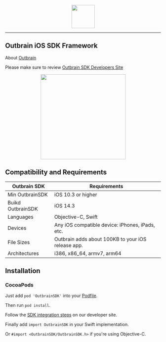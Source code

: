 <p align="center">
  <img height="75" src="assets/outbrain-logo.jpg" />
</p>

---

## Outbrain iOS SDK Framework

About [Outbrain](https://www.outbrain.com/) 

Please make sure to review [Outbrain SDK Developers Site](https://developer.outbrain.com/outbrain-sdk-v3-documentation-download-links/) 

<p align="center">
  <img width="275" src="assets/iphonex-smartfeed-demo-mock.jpg" />
</p>

## Compatibility and Requirements

| **Outbrain SDK**  	| **Requirements**                                     	|
|--------------------	|------------------------------------------------------	|
| Min OutbrainSDK   	| iOS 10.3 or higher                                      	|
| Buikd OutbrainSDK   	| iOS 14.3 												|
| Languages          	| Objective-C, Swift                                   	|
| Devices            	| Any iOS compatible device: iPhones, iPads, etc.      	|
| File Sizes         	| Outbrain adds about 100KB to your iOS release app. 	|
| Architectures      	| i386, x86_64, armv7, arm64                                	|


## Installation

### CocoaPods

Just add `pod 'OutbrainSDK'` into your [Podfile](https://guides.cocoapods.org/syntax/podfile.html).

Then run `pod install`.

Follow the [SDK integration steps](https://developer.outbrain.com/ios-sdk-v3-developer-guide/) on our developer site.

Finally add `import OutbrainSDK` in your Swift implementation.

Or `#import <OutbrainSDK/OutbrainSDK.h>` if you're using Objective-C.<br>